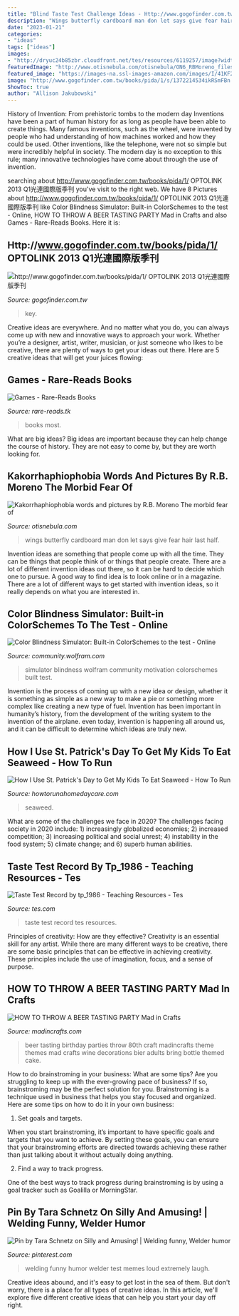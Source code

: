 ```yaml
---
title: "Blind Taste Test Challenge Ideas - Http://www.gogofinder.com.tw/books/pida/1/ Optolink 2013 Q1光連國際版季刊"
description: "Wings butterfly cardboard man don let says give fear hair last half"
date: "2023-01-21"
categories:
- "ideas"
tags: ["ideas"]
images:
- "http://dryuc24b85zbr.cloudfront.net/tes/resources/6119257/image?width=500&amp;height=500&amp;version=1325615004000"
featuredImage: "http://www.otisnebula.com/otisnebula/ON6_RBMoreno_files/kakorrhaphiophobia_11.jpg"
featured_image: "https://images-na.ssl-images-amazon.com/images/I/41KF26N8lvL._SX348_BO1,204,203,200_.jpg"
image: "http://www.gogofinder.com.tw/books/pida/1/s/1372214534ikRSmFBn.jpg"
ShowToc: true
author: "Allison Jakubowski"
---
```



History of Invention: From prehistoric tombs to the modern day
Inventions have been a part of human history for as long as people have been able to create things. Many famous inventions, such as the wheel, were invented by people who had understanding of how machines worked and how they could be used. Other inventions, like the telephone, were not so simple but were incredibly helpful in society. The modern day is no exception to this rule; many innovative technologies have come about through the use of invention.

	

		
searching about http://www.gogofinder.com.tw/books/pida/1/ OPTOLINK 2013 Q1光連國際版季刊 you've visit to the right web. We have 8 Pictures about http://www.gogofinder.com.tw/books/pida/1/ OPTOLINK 2013 Q1光連國際版季刊 like Color Blindness Simulator: Built-in ColorSchemes to the test - Online, HOW TO THROW A BEER TASTING PARTY Mad in Crafts and also Games - Rare-Reads Books. Here it is:
		
    
## Http://www.gogofinder.com.tw/books/pida/1/ OPTOLINK 2013 Q1光連國際版季刊

<img loading=lazy src="http://www.gogofinder.com.tw/books/pida/1/s/1372214534ikRSmFBn.jpg" onerror="this.onerror=null;this.src='https://tse3.mm.bing.net/th?id=OIP.WjSRnqdG4dOjSRcYpg-bgQHaKf&amp;pid=15.1';" alt="http://www.gogofinder.com.tw/books/pida/1/ OPTOLINK 2013 Q1光連國際版季刊">

_Source: gogofinder.com.tw_

>key. 

	

Creative ideas are everywhere. And no matter what you do, you can always come up with new and innovative ways to approach your work. Whether you’re a designer, artist, writer, musician, or just someone who likes to be creative, there are plenty of ways to get your ideas out there. Here are 5 creative ideas that will get your juices flowing: 

    
## Games - Rare-Reads Books

<img loading=lazy src="https://images-na.ssl-images-amazon.com/images/I/41KF26N8lvL._SX348_BO1,204,203,200_.jpg" onerror="this.onerror=null;this.src='https://tse4.mm.bing.net/th?id=OIP.Qh11tYY7O9TuQaYbCPVPwgAAAA&amp;pid=15.1';" alt="Games - Rare-Reads Books">

_Source: rare-reads.tk_

>books most. 

	

What are big ideas?
Big ideas are important because they can help change the course of history. They are not easy to come by, but they are worth looking for.

    
## Kakorrhaphiophobia Words And Pictures By R.B. Moreno The Morbid Fear Of

<img loading=lazy src="http://www.otisnebula.com/otisnebula/ON6_RBMoreno_files/kakorrhaphiophobia_11.jpg" onerror="this.onerror=null;this.src='https://tse2.mm.bing.net/th?id=OIP.E4oaXsF4ISnzEvBXMDZM1wHaFH&amp;pid=15.1';" alt="Kakorrhaphiophobia words and pictures by R.B. Moreno The morbid fear of">

_Source: otisnebula.com_

>wings butterfly cardboard man don let says give fear hair last half. 

	

Invention ideas are something that people come up with all the time. They can be things that people think of or things that people create. There are a lot of different invention ideas out there, so it can be hard to decide which one to pursue. A good way to find idea is to look online or in a magazine. There are a lot of different ways to get started with invention ideas, so it really depends on what you are interested in.

    
## Color Blindness Simulator: Built-in ColorSchemes To The Test - Online

<img loading=lazy src="http://community.wolfram.com/c/portal/getImageAttachment?filename=color_blindness_simulator.png&amp;userId=616023" onerror="this.onerror=null;this.src='https://tse3.mm.bing.net/th?id=OIP.g3DQhVoqllDDtp5Q8oKZXAHaBo&amp;pid=15.1';" alt="Color Blindness Simulator: Built-in ColorSchemes to the test - Online">

_Source: community.wolfram.com_

>simulator blindness wolfram community motivation colorschemes built test. 

	

Invention is the process of coming up with a new idea or design, whether it is something as simple as a new way to make a pie or something more complex like creating a new type of fuel. Invention has been important in humanity’s history, from the development of the writing system to the invention of the airplane. even today, invention is happening all around us, and it can be difficult to determine which ideas are truly new.

    
## How I Use St. Patrick&#039;s Day To Get My Kids To Eat Seaweed - How To Run

<img loading=lazy src="https://www.howtorunahomedaycare.com/uploads/seaweed.png" onerror="this.onerror=null;this.src='https://tse2.mm.bing.net/th?id=OIP.kMT-cSnwM56S6skYMtCeJwHaD4&amp;pid=15.1';" alt="How I Use St. Patrick&#039;s Day to Get My Kids To Eat Seaweed - How To Run">

_Source: howtorunahomedaycare.com_

>seaweed. 

	

What are some of the challenges we face in 2020?
The challenges facing society in 2020 include: 1) increasingly globalized economies; 2) increased competition; 3) increasing political and social unrest; 4) instability in the food system; 5) climate change; and 6) superb human abilities.

    
## Taste Test Record By Tp_1986 - Teaching Resources - Tes

<img loading=lazy src="http://dryuc24b85zbr.cloudfront.net/tes/resources/6119257/image?width=500&amp;height=500&amp;version=1325615004000" onerror="this.onerror=null;this.src='https://tse3.mm.bing.net/th?id=OIP.fViXiZQYkTwwRBzZgWmo7wHaFP&amp;pid=15.1';" alt="Taste Test Record by tp_1986 - Teaching Resources - Tes">

_Source: tes.com_

>taste test record tes resources. 

	

Principles of creativity: How are they effective?
Creativity is an essential skill for any artist. While there are many different ways to be creative, there are some basic principles that can be effective in achieving creativity. These principles include the use of imagination, focus, and a sense of purpose.

    
## HOW TO THROW A BEER TASTING PARTY Mad In Crafts

<img loading=lazy src="https://madincrafts.com/wp-content/uploads/2014/07/HOWTOTHROWABEERTASTINGPARTY_thumb.png" onerror="this.onerror=null;this.src='https://tse2.mm.bing.net/th?id=OIP.oAd9V8H4MagK_pN4S_nP8AHaLG&amp;pid=15.1';" alt="HOW TO THROW A BEER TASTING PARTY Mad in Crafts">

_Source: madincrafts.com_

>beer tasting birthday parties throw 80th craft madincrafts theme themes mad crafts wine decorations bier adults bring bottle themed cake. 

	

How to do brainstroming in your business: What are some tips?
Are you struggling to keep up with the ever-growing pace of business? If so, brainstroming may be the perfect solution for you. Brainstroming is a technique used in business that helps you stay focused and organized. Here are some tips on how to do it in your own business: 
1. Set goals and targets.

When you start brainstroming, it’s important to have specific goals and targets that you want to achieve. By setting these goals, you can ensure that your brainstroming efforts are directed towards achieving these rather than just talking about it without actually doing anything. 

2. Find a way to track progress.

One of the best ways to track progress during brainstroming is by using a goal tracker such as Goalilla or MorningStar.

    
## Pin By Tara Schnetz On Silly And Amusing! | Welding Funny, Welder Humor

<img loading=lazy src="https://i.pinimg.com/originals/3a/2e/71/3a2e716f44887d7bde713c81c825228a.jpg" onerror="this.onerror=null;this.src='https://tse4.mm.bing.net/th?id=OIP.d55VTpLm6lCX71rlLGBfYgHaJ3&amp;pid=15.1';" alt="Pin by Tara Schnetz on Silly and Amusing! | Welding funny, Welder humor">

_Source: pinterest.com_

>welding funny humor welder test memes loud extremely laugh. 

	

Creative ideas abound, and it's easy to get lost in the sea of them. But don't worry, there is a place for all types of creative ideas. In this article, we'll explore five different creative ideas that can help you start your day off right.

